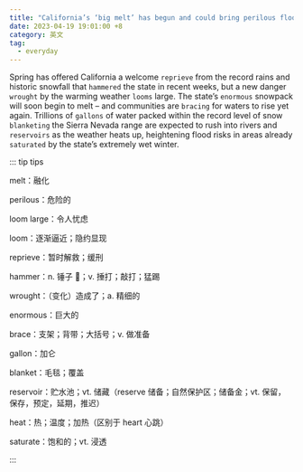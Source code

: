 ```yaml
---
title: "California’s ‘big melt’ has begun and could bring perilous flooding with it"
date: 2023-04-19 19:01:00 +8
category: 英文
tag:
  - everyday
---
```


Spring has offered California a welcome `reprieve` from the record rains and historic snowfall that `hammered` the state in recent weeks, but a new danger `wrought` by the warming weather `looms` large. The state’s `enormous` snowpack will soon begin to melt – and communities are `bracing` for waters to rise yet again. Trillions of `gallons` of water packed within the record level of snow `blanketing` the Sierra Nevada range are expected to rush into rivers and `reservoirs` as the weather heats up, heightening flood risks in areas already `saturated` by the state’s extremely wet winter.

::: tip tips

melt：融化

perilous：危险的

loom large：令人忧虑

loom：逐渐逼近；隐约显现

reprieve：暂时解救；缓刑

hammer：n. 锤子 🔨；v. 捶打；敲打；猛踢

wrought：（变化）造成了；a. 精细的

enormous：巨大的

brace：支架；背带；大括号；v. 做准备

gallon：加仑

blanket：毛毯；覆盖

reservoir：贮水池；vt. 储藏（reserve 储备；自然保护区；储备金；vt. 保留，保存，预定，延期，推迟）

heat：热；温度；加热（区别于 heart 心跳）

saturate：饱和的；vt. 浸透

:::
